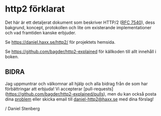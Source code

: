 http2 förklarat
===============

Det här är ett detaljerat dokument som beskriver HTTP/2 ([RFC
7540](https://httpwg.github.io/specs/rfc7540.html)), dess bakgrund, koncept,
protokollen och lite om existerande implementationer och vad framtiden kanske
erbjuder.

Se https://daniel.haxx.se/http2/ för projektets hemsida.

Se https://github.com/bagder/http2-explained för källkoden till allt innehåll
i boken.


BIDRA
------

Jag uppmuntrar och välkomnar all hjälp och alla bidrag från de som har
förbättringar att erbjuda! Vi accepterar [pull-requests]
(https://github.com/bagder/http2-explained/pulls), men du kan också
posta dina [problem](https://github.com/bagder/http2-explained/issues) eller
skicka email till daniel-http2@haxx.se med dina förslag!

 / Daniel Stenberg
